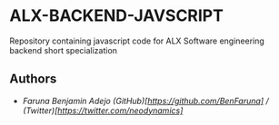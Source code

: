# ALX-BACKEND-JAVSCRIPT

Repository containing javascript code for ALX Software engineering backend short specialization

## Authors
* *Faruna Benjamin Adejo (GitHub)[https://github.com/BenFaruna] / (Twitter)[https://twitter.com/neodynamics]*

